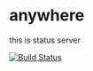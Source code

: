 # anywhere
this is status server

[![Build Status](https://travis-ci.com/tcly861204/anywhere.svg?branch=master)](https://travis-ci.com/tcly861204/anywhere)